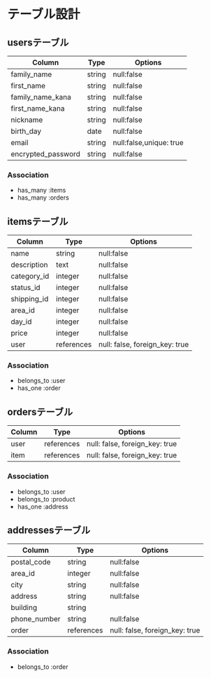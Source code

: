 # テーブル設計

## usersテーブル

| Column             | Type       | Options                       |
|--------------------|------------|-------------------------------|
| family_name        | string     | null:false                    |
| first_name         | string     | null:false                    |
| family_name_kana   | string     | null:false                    |
| first_name_kana    | string     | null:false                    |
| nickname           | string     | null:false                    | 
| birth_day          | date       | null:false                    |
| email              | string     | null:false,unique: true       |
| encrypted_password | string     | null:false                    |

### Association
- has_many :items
- has_many :orders

## itemsテーブル

| Column             | Type       | Options                        |
|--------------------|------------|--------------------------------|
| name               | string     | null:false                     |
| description        | text       | null:false                     |
| category_id        | integer    | null:false                     |
| status_id          | integer    | null:false                     |
| shipping_id        | integer    | null:false                     |
| area_id            | integer    | null:false                     |
| day_id             | integer    | null:false                     |
| price              | integer    | null:false                     |
| user               | references | null: false, foreign_key: true |

### Association
- belongs_to :user
- has_one :order

## ordersテーブル
| Column             | Type       | Options                        |
|--------------------|------------|--------------------------------|
| user               | references | null: false, foreign_key: true |
| item               | references | null: false, foreign_key: true |

### Association
- belongs_to :user
- belongs_to :product
- has_one :address

## addressesテーブル
| Column             | Type       | Options                        |
|--------------------|------------|--------------------------------|
| postal_code        | string     | null:false                     |
| area_id            | integer    | null:false                     |
| city               | string     | null:false                     |
| address            | string     | null:false                     |
| building           | string     |                                |
| phone_number       | string     | null:false                     |
| order              | references | null: false, foreign_key: true |

### Association
- belongs_to :order
